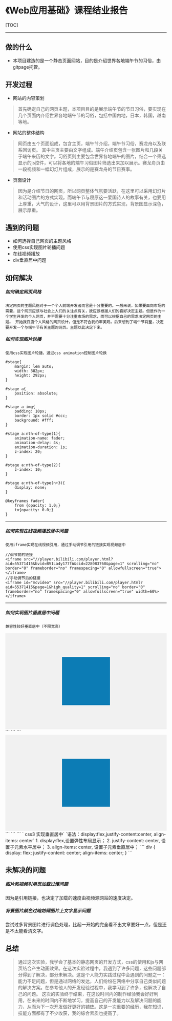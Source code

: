 # 《Web应用基础》课程结业报告

[TOC]

-------------------


## 做的什么


 - 本项目建造的是一个静态页面网站，目的是介绍世界各地端午节的习俗，由gitpage托管。


## 开发过程


- 网站的内容策划
> 首先确定自己的网页主题，本项目目的是展示端午节的节日习俗，要实现在几个页面内介绍世界各地端午节的习俗，包括中国内地，日本，韩国，越南等地。
- 网站的整体结构
> 网页由五个页面组成，包含主页，端午节介绍，端午节习俗，赛龙舟以及联系回访页。
> 其中主页主要由文字组成。端午介绍页包含一张图片和几段关于端午来历的文字。习俗页则主要包含世界各地端午的图片，结合一个筛选显示的js控件，可以将各地的端午习俗图片筛选出来加以展示。赛龙舟页由一段视频和一幅幻灯片组成，展示的是赛龙舟的节日赛事。
- 页面设计
> 因为是介绍节日的网页，所以网页整体气氛要活跃，在这里可以采用幻灯片和活动图片的方式实现。而端午节与屈原这一爱国诗人的故事有关，也要用上厚重，大气的设计，这里可以用背景图片的方式实现，背景图显示深色，展示厚重。



## 遇到的问题
- 如何选择自己网页的主题风格
- 使用css实现图片轮播问题
- 在线视频播放
- div垂直居中问题

## 如何解决
##### 如何确定网页风格
`决定网页的主题风格对于一个个人前端开发者而言是十分重要的。一般来说，如果要面向市场的需要，这个网页应该与社会上人们的关注点有关，故应该根据人们的喜好决定主题。但是作为一个学生开发的个人网页，并不需要十分注重市场的需求，而可以根据自己的需求决定网页的主题。
开始我百度个人风格的网页设计，但是不符合我的审美观。后来想到了端午节将至，决定要开发一个与端午节有关主题的网页。主题以此决定下来。`

##### 如何实现图片轮播
`使用css实现图片轮播，通过css animation控制图片轮换`
```
#stage{
	margin: lem auto;
	width: 382px;
	height: 292px;
}

#stage a{
	position: absolute;
}

#stage a img{
	padding: 10px;
	border: 1px solid #ccc;
	background: #fff;
}

#stage a:nth-of-type(1){
	animation-name: fader;
	animation-delay: 4s;
	animation-duration: 1s;
	z-index: 20;
}

#stage a:nth-of-type(2){
	z-index: 10;
}

#stage a:nth-of-type(n+3){
	display: none;
}

@keyframes fader{
	from {opacity: 1.0;}
	to{opacity: 0.0;}
}

```
---
##### 如何实现在线视频播放居中问题
`使用iframe实现在线视频引用，通过手动调节引用的链接实现视频居中`
```
//调节前的链接
<iframe src="//player.bilibili.com/player.html?aid=55371415&bvid=BV1La4y177fA&cid=228083768&page=1" scrolling="no" border="0" frameborder="no" framespacing="0" allowfullscreen="true"> </iframe>
//手动调节后的链接
<iframe id="mcvideo" src="//player.bilibili.com/player.html?aid=55371415&page=1&high_quality=1" scrolling="no" border="0" frameborder="no" framespacing="0" allowfullscreen="true" width=60%> </iframe>
```
---
##### 如何实现图片垂直居中问题
`兼容性较好垂直居中（不限宽高）`
<!-- ``` -->
<div class="parent">
    <div class="child"></div>
</div>
```
```
<style>
.parent{
    position: relative;
    width: 100%;
    height: 300px;
    background: #F1F1F1;
}
.child {
    position: absolute;
    top:0;
    left:0;
    right:0;
    bottom: 0;
    width: 150px;
    height: 150px;
    margin: auto;
    background: #0c7cb5;
}
</style>
<!-- ``` -->
```
<div class="parent">
    <div class="child"></div>
</div>
```
```
<style>
.parent{
    position: relative;
    width: 100%;
    height: 300px;
    background: #F1F1F1;
}
.child {
    position: absolute;
    top:0;
    left:0;
    right:0;
    bottom: 0;
    width: 150px;
    height: 150px;
    margin: auto;
    background: #0c7cb5;
}
</style>
```
` css3 实现垂直居中`
`语法：display:flex,justify-content:center, align-items: center`
1. display:flex,设置弹性布局显示；
2. justify-content: center, 设置子元素水平居中；
3. align-items: center, 设置子元素垂直居中；
```
div {
    display: flex;  
    justify-content: center;  
    align-items: center;
}
```

## 未解决的问题
##### 图片和视频引用页加载过慢问题
因为是引用链接，也决定了加载的速度由视频源网站的速度决定。
##### 背景图片颜色过暗妨碍图片上文字显示问题
尝试过多背景图片进行调色处理，比起一开始的完全看不出文章要好一点，但是还是不太能看清文字。
## 总结
> 通过这次实验，我学会了基本的静态网页的开发方式，css的使用和js与网页结合产生动画效果。在这次实验过程中，我遇到了许多问题，这些问题部分得到了解决，部分未解决。这是个人能力实践过程中会遇到的问题之一：能力不足问题，但是通过网络的发达，人们纷纷在网络中分享自己类似问题的解决方案。在参考他人的开发经验过程中，我学习到了许多，也解决了自己的问题。
> 这次的实验终于结束，在这段时间内的制作经验我会好好利用，在未来的时间内不断地学习，提高自己的开发能力以及解决问题的能力，从而为下一次开发做好更好的铺垫。这是一次重要的经历，我在知识，技能方面都有了不少收获，我的综合素质也提高了。